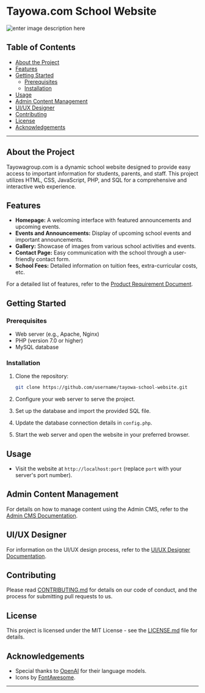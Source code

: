 
# Tayowa.com School Website

![enter image description here](https://drive.google.com/file/d/1nwXnKDC1JnKBbw-7KWQGl_2fTRwJV47d/view?usp=sharing)

## Table of Contents

- [About the Project](#about-the-project)
- [Features](#features)
- [Getting Started](#getting-started)
  - [Prerequisites](#prerequisites)
  - [Installation](#installation)
- [Usage](#usage)
- [Admin Content Management](#admin-content-management)
- [UI/UX Designer](#uiux-designer)
- [Contributing](#contributing)
- [License](#license)
- [Acknowledgements](#acknowledgements)

---

## About the Project

Tayowagroup.com is a dynamic school website designed to provide easy access to important information for students, parents, and staff. This project utilizes HTML, CSS, JavaScript, PHP, and SQL for a comprehensive and interactive web experience.

## Features

- **Homepage:** A welcoming interface with featured announcements and upcoming events.
- **Events and Announcements:** Display of upcoming school events and important announcements.
- **Gallery:** Showcase of images from various school activities and events.
- **Contact Page:** Easy communication with the school through a user-friendly contact form.
- **School Fees:** Detailed information on tuition fees, extra-curricular costs, etc.

For a detailed list of features, refer to the [Product Requirement Document](PRD.md).

## Getting Started

### Prerequisites

- Web server (e.g., Apache, Nginx)
- PHP (version 7.0 or higher)
- MySQL database

### Installation

1. Clone the repository:

   ```bash
   git clone https://github.com/username/tayowa-school-website.git
   ```

2. Configure your web server to serve the project.

3. Set up the database and import the provided SQL file.

4. Update the database connection details in `config.php`.

5. Start the web server and open the website in your preferred browser.

## Usage

- Visit the website at `http://localhost:port` (replace `port` with your server's port number).

## Admin Content Management

For details on how to manage content using the Admin CMS, refer to the [Admin CMS Documentation](admin-cms/README.md).

## UI/UX Designer

For information on the UI/UX design process, refer to the [UI/UX Designer Documentation](ui-ux-designer/README.md).

## Contributing

Please read [CONTRIBUTING.md](CONTRIBUTING.md) for details on our code of conduct, and the process for submitting pull requests to us.

## License

This project is licensed under the MIT License - see the [LICENSE.md](LICENSE.md) file for details.

## Acknowledgements

- Special thanks to [OpenAI](https://openai.com/) for their language models.
- Icons by [FontAwesome](https://fontawesome.com/).

---
